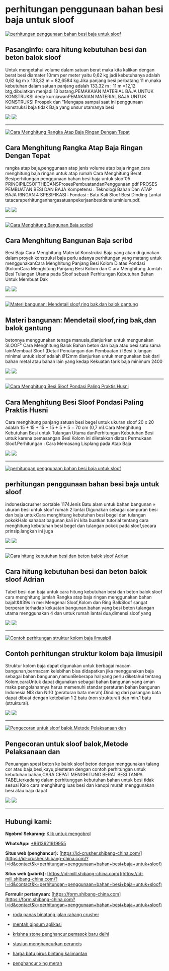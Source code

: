 # perhitungan penggunaan bahan besi baja untuk sloof

<a href="https://swt.shibang-china.com/?l=id&img&k=perhitungan+penggunaan+bahan+besi+baja+untuk+sloof" target="_blank">![perhitungan penggunaan bahan besi baja untuk sloof](http://static.shibang-china.com/all-800x300/120.jpg)</a>

## PasangInfo: cara hitung kebutuhan besi dan beton balok sloof
Untuk mengetahui volume dalam satuan berat maka kita kalikan dengan berat besi diamater 10mm per meter yaitu 0,62 kg.jadi kebutuhanya adalah 0,62 kg m x 133,32 m = 82,6584 kg.Jika panjang besi perbatang 11 m,maka kebutuhan dalam satuan panjang adalah 133,32 m : 11 m =12,12 btg,dibulatkan menjadi 13 batang.PEMAKAIAN MATERIAL BAJA UNTUK KONSTRUKSI dedy kurniawanPEMAKAIAN MATERIAL BAJA UNTUK KONSTRUKSI Prospek dan "Mengapa sampai saat ini penggunaan konstruksi baja tidak Baja yang unsur utamanya besi


<a href="https://whatsapp.shibangsoft.com/WhatsApp.php" target="_blank" title="WhatsApp">![](http://static.shibang-china.com/icon/whatsapp.png)</a> <a href="https://swt.shibang-china.com/?l=id&icon&k=perhitungan+penggunaan+bahan+besi+baja+untuk+sloof" target="_blank">![](http://static.shibang-china.com/icon/chat-id.png)</a>

---

<a href="https://swt.shibang-china.com/?l=id&img&k=perhitungan+penggunaan+bahan+besi+baja+untuk+sloof" target="_blank">![Cara Menghitung Rangka Atap Baja Ringan Dengan Tepat](http://static.shibang-china.com/all-800x300/601.jpg)</a>

## Cara Menghitung Rangka Atap Baja Ringan Dengan Tepat
rangka atap baja,penggunaan atap jenis volume atap baja ringan,cara menghitung baja ringan untuk atap rumah Cara Menghitung Berat Besiperhitungan penggunaan bahan besi baja untuk sloof05 PRINCIPILESOFTHECANSProsesPembuatandanPenggunaan.pdf PROSES PEMBUATAN BESI DAN BAJA Kompetensi : Teknologi Bahan Dan ATAP BAJA RINGAN 4 SPESIFIKASI : Fondasi : Batu Kali Sloof Besi Dinding Lantai tatacaraperhitunganhargasatuanpekerjaanbesidanaluminium.pdf.


<a href="https://whatsapp.shibangsoft.com/WhatsApp.php" target="_blank" title="WhatsApp">![](http://static.shibang-china.com/icon/whatsapp.png)</a> <a href="https://swt.shibang-china.com/?l=id&icon&k=perhitungan+penggunaan+bahan+besi+baja+untuk+sloof" target="_blank">![](http://static.shibang-china.com/icon/chat-id.png)</a>

---

<a href="https://swt.shibang-china.com/?l=id&img&k=perhitungan+penggunaan+bahan+besi+baja+untuk+sloof" target="_blank">![Cara Menghitung Bangunan Baja scribd](http://static.shibang-china.com/all-800x300/1063.jpg)</a>

## Cara Menghitung Bangunan Baja scribd
Besi Baja Cara Menghitung Material Konstruksi Baja yang akan di gunakan dalam proyek konstruksi baja perlu adanya perhitungan yang matang untuk menggunakanCara Menghitung Panjang Besi Kolom Diatas Pondasi (KolomCara Menghitung Panjang Besi Kolom dan C ara Menghitung Jumlah Besi Tulangan Utama pada Sloof sebuah Perhitungan Kebutuhan Bahan Untuk Membuat Dak


<a href="https://whatsapp.shibangsoft.com/WhatsApp.php" target="_blank" title="WhatsApp">![](http://static.shibang-china.com/icon/whatsapp.png)</a> <a href="https://swt.shibang-china.com/?l=id&icon&k=perhitungan+penggunaan+bahan+besi+baja+untuk+sloof" target="_blank">![](http://static.shibang-china.com/icon/chat-id.png)</a>

---

<a href="https://swt.shibang-china.com/?l=id&img&k=perhitungan+penggunaan+bahan+besi+baja+untuk+sloof" target="_blank">![Materi bangunan: Mendetail sloof,ring bak,dan balok gantung](http://static.shibang-china.com/all-800x300/52.jpg)</a>

## Materi bangunan: Mendetail sloof,ring bak,dan balok gantung
betonnya menggunakan tenaga manusia,dianjurkan untuk mengunakan SLOOF" Cara Menghitung Balok Bahan beton dan baja atau besi satu sama lainMembuat Sloof (Detail Penulangan dan Pembuatan ) IBesi tulangan minimal untuk sloof adalah Ø12mm dianjurkan untuk mengunakan bak dari bahan metal atau bahan lain yang kedap Kekuatan tarik baja minimum 2400


<a href="https://whatsapp.shibangsoft.com/WhatsApp.php" target="_blank" title="WhatsApp">![](http://static.shibang-china.com/icon/whatsapp.png)</a> <a href="https://swt.shibang-china.com/?l=id&icon&k=perhitungan+penggunaan+bahan+besi+baja+untuk+sloof" target="_blank">![](http://static.shibang-china.com/icon/chat-id.png)</a>

---

<a href="https://swt.shibang-china.com/?l=id&img&k=perhitungan+penggunaan+bahan+besi+baja+untuk+sloof" target="_blank">![Cara Menghitung Besi Sloof Pondasi Paling Praktis Husni](http://static.shibang-china.com/all-800x300/1007.jpg)</a>

## Cara Menghitung Besi Sloof Pondasi Paling Praktis Husni
Cara menghitung panjang satuan besi begel untuk ukuran sloof 20 x 20 adalah 15 + 15 + 15 + 15 + 5 + 5 = 70 cm (0,7 m).Cara Menghitung Kebutuhan Besi untuk Tulangan Utama danPerhitungan Kebutuhan Besi untuk karena pemasangan Besi Kolom ini diletakkan diatas Permukaan Sloof.Perhitungan : Cara Memasang Lisplang pada Atap Baja


<a href="https://whatsapp.shibangsoft.com/WhatsApp.php" target="_blank" title="WhatsApp">![](http://static.shibang-china.com/icon/whatsapp.png)</a> <a href="https://swt.shibang-china.com/?l=id&icon&k=perhitungan+penggunaan+bahan+besi+baja+untuk+sloof" target="_blank">![](http://static.shibang-china.com/icon/chat-id.png)</a>

---

<a href="https://swt.shibang-china.com/?l=id&img&k=perhitungan+penggunaan+bahan+besi+baja+untuk+sloof" target="_blank">![perhitungan penggunaan bahan besi baja untuk sloof](http://static.shibang-china.com/all-800x300/686.jpg)</a>

## perhitungan penggunaan bahan besi baja untuk sloof
indonesiacrusher portable 1174Jenis Batu alam untuk bahan bangunan » ukuran besi untuk sloof rumah 2 lantai Digunakan sebagai campuran besi dan baja untukCara menghitung kebutuhan besi begel dan tulangan pokokHalo sahabat bagunan,kali ini kita buatkan tutorial tentang cara menghitung kebutuhan besi begel dan tulangan pokok pada sloof,secara prinsip,langkah ini juga


<a href="https://whatsapp.shibangsoft.com/WhatsApp.php" target="_blank" title="WhatsApp">![](http://static.shibang-china.com/icon/whatsapp.png)</a> <a href="https://swt.shibang-china.com/?l=id&icon&k=perhitungan+penggunaan+bahan+besi+baja+untuk+sloof" target="_blank">![](http://static.shibang-china.com/icon/chat-id.png)</a>

---

<a href="https://swt.shibang-china.com/?l=id&img&k=perhitungan+penggunaan+bahan+besi+baja+untuk+sloof" target="_blank">![Cara hitung kebutuhan besi dan beton balok sloof Adrian](http://static.shibang-china.com/all-800x300/809.jpg)</a>

## Cara hitung kebutuhan besi dan beton balok sloof Adrian
Tabel besi dan baja untuk cara hitung kebutuhan besi dan beton balok sloof cara menghitung jumlah Rangka atap baja ringan menggunakan bahan bajaIt&#39s in me: Mengenal Sloof,Kolom dan Ring BalkSloof sangat berperan terhadap kekuatan bangunan.bahan yang besi beton tulangan utama menggunakan 4 dan untuk rumah lantai dua,dimensi sloof yang


<a href="https://whatsapp.shibangsoft.com/WhatsApp.php" target="_blank" title="WhatsApp">![](http://static.shibang-china.com/icon/whatsapp.png)</a> <a href="https://swt.shibang-china.com/?l=id&icon&k=perhitungan+penggunaan+bahan+besi+baja+untuk+sloof" target="_blank">![](http://static.shibang-china.com/icon/chat-id.png)</a>

---

<a href="https://swt.shibang-china.com/?l=id&img&k=perhitungan+penggunaan+bahan+besi+baja+untuk+sloof" target="_blank">![Contoh perhitungan struktur kolom baja ilmusipil](http://static.shibang-china.com/all-800x300/38.jpg)</a>

## Contoh perhitungan struktur kolom baja ilmusipil
Struktur kolom baja dapat digunakan untuk berbagai macam bangunan,bermacam kelebihan bisa didapatkan jika menggunakan baja sebagai bahan bangunan,namunBeberapa hal yang perlu diketahui tentang Kolom,caraUntuk dapat digunakan sebagai bahan bangunan yang aman maka pengolahannya harus memenuhi standar peraturan bahan bangunan Indonesia NI3 dan NI10 (peraturan bata merah).Dinding dari pasangan bata dapat dibuat dengan ketebalan 1 2 batu (non struktural) dan min.1 batu (struktural).


<a href="https://whatsapp.shibangsoft.com/WhatsApp.php" target="_blank" title="WhatsApp">![](http://static.shibang-china.com/icon/whatsapp.png)</a> <a href="https://swt.shibang-china.com/?l=id&icon&k=perhitungan+penggunaan+bahan+besi+baja+untuk+sloof" target="_blank">![](http://static.shibang-china.com/icon/chat-id.png)</a>

---

<a href="https://swt.shibang-china.com/?l=id&img&k=perhitungan+penggunaan+bahan+besi+baja+untuk+sloof" target="_blank">![Pengecoran untuk sloof balok,Metode Pelaksanaan dan](http://static.shibang-china.com/all-800x300/294.jpg)</a>

## Pengecoran untuk sloof balok,Metode Pelaksanaan dan
Penuangan spesi beton ke balok sloof beton dengan menggunakan talang cor atau baja,besi,kayu,plesteran dengan contoh perhitungan untuk kebutuhan bahan,CARA CEPAT MENGHITUNG BERAT BESI TANPA TABELterkadang dalam perhitunggan kebutuhan bahan untuk besi tidak sesuai Kalo cara menghitung luas besi dan kanopi murah menggunakan besi atau baja dapat


<a href="https://whatsapp.shibangsoft.com/WhatsApp.php" target="_blank" title="WhatsApp">![](http://static.shibang-china.com/icon/whatsapp.png)</a> <a href="https://swt.shibang-china.com/?l=id&icon&k=perhitungan+penggunaan+bahan+besi+baja+untuk+sloof" target="_blank">![](http://static.shibang-china.com/icon/chat-id.png)</a>

---
## Hubungi kami:

**Ngobrol Sekarang:** [Klik untuk mengobrol](https://swt.shibang-china.com?l=id&contact&k=perhitungan+penggunaan+bahan+besi+baja+untuk+sloof)

**WhatsApp:**  [+8613621919955](https://whatsapp.shibangsoft.com/WhatsApp.php)

**Situs web (penghancur):** [https://id-crusher.shibang-china.com/](https://id-crusher.shibang-china.com/?l=id&contact&k=perhitungan+penggunaan+bahan+besi+baja+untuk+sloof)

**Situs web (pabrik):** [https://id-mill.shibang-china.com/](https://id-mill.shibang-china.com/?l=id&contact&k=perhitungan+penggunaan+bahan+besi+baja+untuk+sloof)

**Formulir pertanyaan:** [https://form.shibang-china.com](https://form.shibang-china.com?l=id&contact&k=perhitungan+penggunaan+bahan+besi+baja+untuk+sloof)

* [roda panas binatang jalan rahang crusher](../49/roda%20panas%20binatang%20jalan%20rahang%20crusher.md)

* [mentah gipsum aplikasi](../45/mentah%20gipsum%20aplikasi.md)

* [krishna stone penghancur pemasok baru delhi](../47/krishna%20stone%20penghancur%20pemasok%20baru%20delhi.md)

* [stasiun menghancurkan perancis](../41/stasiun%20menghancurkan%20perancis.md)

* [harga batu pirus bintang kalimantan](../41/harga%20batu%20pirus%20bintang%20kalimantan.md)

* [penghancur xing merah](../49/penghancur%20xing%20merah.md)